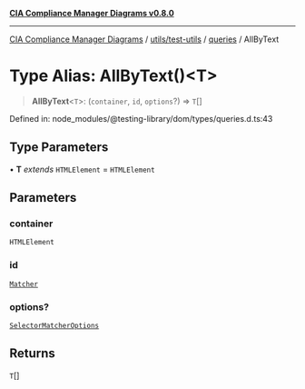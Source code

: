 [**CIA Compliance Manager Diagrams v0.8.0**](../../../../../README.md)

***

[CIA Compliance Manager Diagrams](../../../../../modules.md) / [utils/test-utils](../../../README.md) / [queries](../README.md) / AllByText

# Type Alias: AllByText()\<T\>

> **AllByText**\<`T`\>: (`container`, `id`, `options`?) => `T`[]

Defined in: node\_modules/@testing-library/dom/types/queries.d.ts:43

## Type Parameters

• **T** *extends* `HTMLElement` = `HTMLElement`

## Parameters

### container

`HTMLElement`

### id

[`Matcher`](../../../type-aliases/Matcher.md)

### options?

[`SelectorMatcherOptions`](../../queryHelpers/interfaces/SelectorMatcherOptions.md)

## Returns

`T`[]
